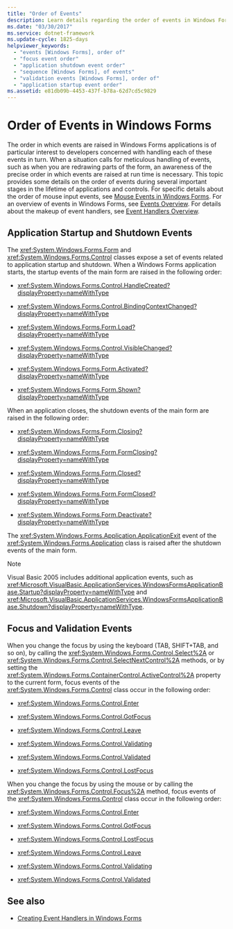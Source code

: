 ```yaml
---
title: "Order of Events"
description: Learn details regarding the order of events in Windows Forms during several important stages in the lifetime of applications and controls.
ms.date: "03/30/2017"
ms.service: dotnet-framework
ms.update-cycle: 1825-days
helpviewer_keywords:
  - "events [Windows Forms], order of"
  - "focus event order"
  - "application shutdown event order"
  - "sequence [Windows Forms], of events"
  - "validation events [Windows Forms], order of"
  - "application startup event order"
ms.assetid: e81db09b-4453-437f-b78a-62d7cd5c9829
---
```

# Order of Events in Windows Forms

The order in which events are raised in Windows Forms applications is of particular interest to developers concerned with handling each of these events in turn. When a situation calls for meticulous handling of events, such as when you are redrawing parts of the form, an awareness of the precise order in which events are raised at run time is necessary. This topic provides some details on the order of events during several important stages in the lifetime of applications and controls. For specific details about the order of mouse input events, see [Mouse Events in Windows Forms](input-mouse/events.md). For an overview of events in Windows Forms, see [Events Overview](forms/events.md). For details about the makeup of event handlers, see [Event Handlers Overview](forms/events.md).

## Application Startup and Shutdown Events

The <xref:System.Windows.Forms.Form> and <xref:System.Windows.Forms.Control> classes expose a set of events related to application startup and shutdown. When a Windows Forms application starts, the startup events of the main form are raised in the following order:

- <xref:System.Windows.Forms.Control.HandleCreated?displayProperty=nameWithType>

- <xref:System.Windows.Forms.Control.BindingContextChanged?displayProperty=nameWithType>

- <xref:System.Windows.Forms.Form.Load?displayProperty=nameWithType>

- <xref:System.Windows.Forms.Control.VisibleChanged?displayProperty=nameWithType>

- <xref:System.Windows.Forms.Form.Activated?displayProperty=nameWithType>

- <xref:System.Windows.Forms.Form.Shown?displayProperty=nameWithType>

When an application closes, the shutdown events of the main form are raised in the following order:

- <xref:System.Windows.Forms.Form.Closing?displayProperty=nameWithType>

- <xref:System.Windows.Forms.Form.FormClosing?displayProperty=nameWithType>

- <xref:System.Windows.Forms.Form.Closed?displayProperty=nameWithType>

- <xref:System.Windows.Forms.Form.FormClosed?displayProperty=nameWithType>

- <xref:System.Windows.Forms.Form.Deactivate?displayProperty=nameWithType>

The <xref:System.Windows.Forms.Application.ApplicationExit> event of the <xref:System.Windows.Forms.Application> class is raised after the shutdown events of the main form.

> [!NOTE]
> Visual Basic 2005 includes additional application events, such as <xref:Microsoft.VisualBasic.ApplicationServices.WindowsFormsApplicationBase.Startup?displayProperty=nameWithType> and <xref:Microsoft.VisualBasic.ApplicationServices.WindowsFormsApplicationBase.Shutdown?displayProperty=nameWithType>.

## Focus and Validation Events

When you change the focus by using the keyboard (TAB, SHIFT+TAB, and so on), by calling the <xref:System.Windows.Forms.Control.Select%2A> or <xref:System.Windows.Forms.Control.SelectNextControl%2A> methods, or by setting the <xref:System.Windows.Forms.ContainerControl.ActiveControl%2A> property to the current form, focus events of the <xref:System.Windows.Forms.Control> class occur in the following order:

- <xref:System.Windows.Forms.Control.Enter>

- <xref:System.Windows.Forms.Control.GotFocus>

- <xref:System.Windows.Forms.Control.Leave>

- <xref:System.Windows.Forms.Control.Validating>

- <xref:System.Windows.Forms.Control.Validated>

- <xref:System.Windows.Forms.Control.LostFocus>

When you change the focus by using the mouse or by calling the <xref:System.Windows.Forms.Control.Focus%2A> method, focus events of the <xref:System.Windows.Forms.Control> class occur in the following order:

- <xref:System.Windows.Forms.Control.Enter>

- <xref:System.Windows.Forms.Control.GotFocus>

- <xref:System.Windows.Forms.Control.LostFocus>

- <xref:System.Windows.Forms.Control.Leave>

- <xref:System.Windows.Forms.Control.Validating>

- <xref:System.Windows.Forms.Control.Validated>

## See also

- [Creating Event Handlers in Windows Forms](forms/events.md)
